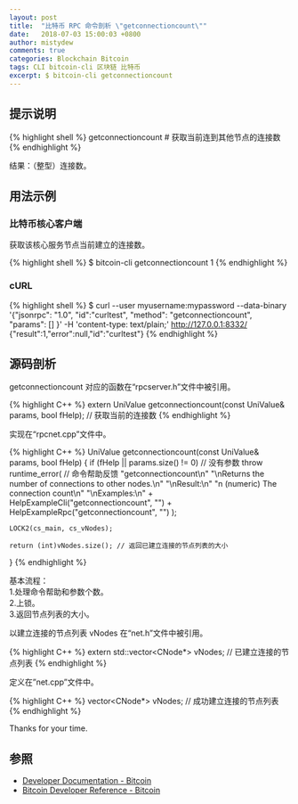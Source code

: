 ```yaml
---
layout: post
title:  "比特币 RPC 命令剖析 \"getconnectioncount\""
date:   2018-07-03 15:00:03 +0800
author: mistydew
comments: true
categories: Blockchain Bitcoin
tags: CLI bitcoin-cli 区块链 比特币
excerpt: $ bitcoin-cli getconnectioncount
---
```

## 提示说明

{% highlight shell %}
getconnectioncount # 获取当前连到其他节点的连接数
{% endhighlight %}

结果：（整型）连接数。

## 用法示例

### 比特币核心客户端

获取该核心服务节点当前建立的连接数。

{% highlight shell %}
$ bitcoin-cli getconnectioncount
1
{% endhighlight %}

### cURL

{% highlight shell %}
$ curl --user myusername:mypassword --data-binary '{"jsonrpc": "1.0", "id":"curltest", "method": "getconnectioncount", "params": [] }' -H 'content-type: text/plain;' http://127.0.0.1:8332/
{"result":1,"error":null,"id":"curltest"}
{% endhighlight %}

## 源码剖析
getconnectioncount 对应的函数在“rpcserver.h”文件中被引用。

{% highlight C++ %}
extern UniValue getconnectioncount(const UniValue& params, bool fHelp); // 获取当前的连接数
{% endhighlight %}

实现在“rpcnet.cpp”文件中。

{% highlight C++ %}
UniValue getconnectioncount(const UniValue& params, bool fHelp)
{
    if (fHelp || params.size() != 0) // 没有参数
        throw runtime_error( // 命令帮助反馈
            "getconnectioncount\n"
            "\nReturns the number of connections to other nodes.\n"
            "\nResult:\n"
            "n          (numeric) The connection count\n"
            "\nExamples:\n"
            + HelpExampleCli("getconnectioncount", "")
            + HelpExampleRpc("getconnectioncount", "")
        );

    LOCK2(cs_main, cs_vNodes);

    return (int)vNodes.size(); // 返回已建立连接的节点列表的大小
}
{% endhighlight %}

基本流程：<br>
1.处理命令帮助和参数个数。<br>
2.上锁。<br>
3.返回节点列表的大小。

以建立连接的节点列表 vNodes 在“net.h”文件中被引用。

{% highlight C++ %}
extern std::vector<CNode*> vNodes; // 已建立连接的节点列表
{% endhighlight %}

定义在”net.cpp”文件中。

{% highlight C++ %}
vector<CNode*> vNodes; // 成功建立连接的节点列表
{% endhighlight %}

Thanks for your time.

## 参照

* [Developer Documentation - Bitcoin](https://bitcoin.org/en/developer-documentation)
* [Bitcoin Developer Reference - Bitcoin](https://bitcoin.org/en/developer-reference#getconnectioncount)
